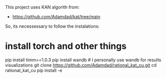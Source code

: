 This project uses KAN algorith from:

- https://github.com/Adamdad/kat/tree/main

So, its necessessary to follow the instalations:

# install torch and other things
pip install timm==1.0.3
pip install wandb # I personally use wandb for results visualizations
git clone https://github.com/Adamdad/rational_kat_cu.git
cd rational_kat_cu
pip install -e